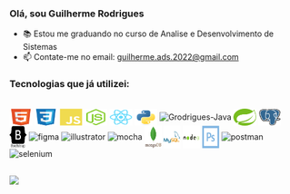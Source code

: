 ### Olá, sou Guilherme Rodrigues 

- 📚 Estou me graduando no curso de Analise e Desenvolvimento de Sistemas
- 📫 Contate-me no email: guilherme.ads.2022@gmail.com


<h3>Tecnologias que já utilizei:</h3>  
  <div style="display: inline_block"><br>
  <img align="center" alt="Grodrigues-HTML" height="30" width="40" src="https://raw.githubusercontent.com/devicons/devicon/master/icons/html5/html5-original.svg">
  <img align="center" alt="Grodrigues-CSS" height="30" width="40" src="https://raw.githubusercontent.com/devicons/devicon/master/icons/css3/css3-original.svg">
  <img align="center" alt="Grodrigues-JS" height="30" width="40" src="https://raw.githubusercontent.com/devicons/devicon/master/icons/javascript/javascript-plain.svg">
  <img align="center" alt="Grodrigues-NodeJs" height="30" width="40" src="https://raw.githubusercontent.com/devicons/devicon/master/icons/nodejs/nodejs-original.svg">
  <img align="center" alt="Grodrigues-React" height="30" width="40" src="https://raw.githubusercontent.com/devicons/devicon/master/icons/react/react-original.svg">
  <img align="center" alt="Grodrigues-Python" height="30" width="40" src="https://raw.githubusercontent.com/devicons/devicon/master/icons/python/python-original.svg">
  <img align="center" alt="Grodrigues-Java" height="30" width="40" src="https://cdn.jsdelivr.net/gh/devicons/devicon/icons/java/java-original.svg" />
  <img align="center" alt="Grodrigues-Spring" height="30" width="40" src="https://raw.githubusercontent.com/devicons/devicon/master/icons/spring/spring-original.svg">
  <img align="center" alt="Grodrigues-Postgresql" height="30" width="40" src="https://raw.githubusercontent.com/devicons/devicon/master/icons/postgresql/postgresql-original.svg">
  <img align="center" src="https://raw.githubusercontent.com/devicons/devicon/master/icons/bootstrap/bootstrap-plain-wordmark.svg" alt="bootstrap" width="30" height="40"/> 
  <img align="center" src="https://www.vectorlogo.zone/logos/figma/figma-icon.svg" alt="figma" width="30" height="40"/>
  <img align="center" src="https://www.vectorlogo.zone/logos/adobe_illustrator/adobe_illustrator-icon.svg" alt="illustrator" width="30" height="40"/> 
  <img align="center" src="https://www.vectorlogo.zone/logos/mochajs/mochajs-icon.svg" alt="mocha" width="30" height="40"/> 
  <img align="center" src="https://raw.githubusercontent.com/devicons/devicon/master/icons/mongodb/mongodb-original-wordmark.svg" alt="mongodb" width="30" height="40"/> 
  <img align="center" src="https://raw.githubusercontent.com/devicons/devicon/master/icons/mysql/mysql-original-wordmark.svg" alt="mysql" width="30" height="40"/> 
  <img align="center" src="https://raw.githubusercontent.com/devicons/devicon/master/icons/nodejs/nodejs-original-wordmark.svg" alt="nodejs" width="30" height="40"/> 
  <img align="center" src="https://raw.githubusercontent.com/devicons/devicon/master/icons/photoshop/photoshop-line.svg" alt="photoshop" width="30" height="40"/> 
  <img align="center" src="https://www.vectorlogo.zone/logos/getpostman/getpostman-icon.svg" alt="postman" width="30" height="40"/> 
  <img align="center" src="https://raw.githubusercontent.com/detain/svg-logos/780f25886640cef088af994181646db2f6b1a3f8/svg/selenium-logo.svg" alt="selenium" width="30" height="40"/> 
</div>

##
  
  <div> 
  <a href="https://www.linkedin.com/in/guilherme-rodrigues-684813222/" target="_blank"><img src="https://img.shields.io/badge/-LinkedIn-%230077B5?style=for-the-badge&logo=linkedin&logoColor=white" target="_blank"></a> 
 
</div>
